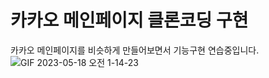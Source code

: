 # 카카오 메인페이지 클론코딩 구현
카카오 메인페이지를 비슷하게 만들어보면서 기능구현 연습중입니다.
![GIF 2023-05-18 오전 1-14-23](https://github.com/ParkKyungChan/kakao_clone/assets/109147404/387738c4-ca08-45b0-8b9c-f18710c06f5c)
